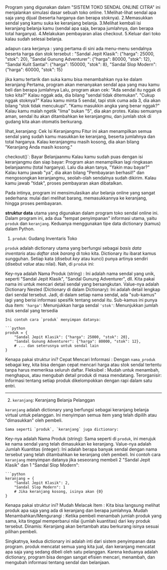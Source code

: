Program yang digunakan dalam "SISTEM TOKO SENDAL ONLINE CITRA" ini menjalankan simulasi dasar sebuah toko online.
1.Melihat-lihat sendal apa saja yang dijual (beserta harganya dan berapa stoknya).
2.Memasukkan sendal yang kamu suka ke keranjang belanja.
3.Melihat kembali isi keranjang belanja kamu (sendal apa saja, berapa jumlahnya, dan berapa total harganya).
4.Melakukan pembayaran alias checkout.
5.Keluar dari toko kalau sudah selesai belanja.

adapun cara kerjanya :
yang pertama di sini ada menu-menu sendalnya beserta harga dan stok tersebut :
"Sandal Jepit Klasik": {"harga": 25000, "stok": 20},
"Sandal Gunung Adventurer": {"harga": 80000, "stok": 12},
"Sandal Kulit Santai": {"harga": 150000, "stok": 8},
"Sandal Slop Modern": {"harga": 60000, "stok": 15}

jika kamu tertarik dan suka kamu bisa menambahkan nya ke dalam keranjang
Pertama, program akan menanyakan sendal apa yang mau kamu beli dan berapa jumlahnya
 Lalu, program akan cek:
 "Ada sendal itu nggak di toko kita?" Kalau nggak ada, dia bilang "sendal tidak ditemukan".
 "Cukup nggak stoknya?" Kalau kamu minta 5 sendal, tapi stok cuma ada 3, dia akan bilang "stok tidak mencukupi".
"Kamu masukkin angka yang benar nggak?" Kalau kamu malah ngetik "lima" bukan "5", dia akan protes.
 Kalau semuanya aman, sendal itu akan ditambahkan ke keranjangmu, dan jumlah stok di gudang kita akan otomatis berkurang.
 
lihat_keranjang: Cek Isi Keranjangmu
Fitur ini akan menampilkan semua sendal yang sudah kamu masukkan ke keranjang, beserta jumlahnya dan total harganya. Kalau keranjangmu masih kosong, dia akan bilang "Keranjang Anda masih kosong."

checkout()`: Bayar Belanjaanmu
Kalau kamu sudah puas dengan isi keranjangmu dan siap bayar: Program akan menampilkan lagi ringkasan belanjaanmu (total harganya).
Lalu dia akan tanya, "Yakin mau bayar?"
Kalau kamu jawab "ya", dia akan bilang "Pembayaran berhasil!" dan mengosongkan keranjangmu, seolah-olah sendalnya sudah dikirim. Kalau kamu jawab "tidak", proses pembayaran akan dibatalkan.

Pada intinya, program ini mensimulasikan alur belanja online yang sangat sederhana: mulai dari melihat barang, memasukkannya ke keranjang, hingga proses pembayaran. 


 **struktur data** utama yang digunakan dalam program toko sendal online ini. Dalam program ini, ada dua "tempat penyimpanan" informasi utama, yaitu `produk` dan `keranjang`. Keduanya menggunakan tipe data dictionary (kamus) dalam Python.

1. `produk`: Gudang Inventaris Toko

`produk` adalah dictionary utama yang berfungsi sebagai *basis data inventaris* atau *daftar stok barang* di toko kita. 
 Dictionary itu ibarat kamus sungguhan. Setiap kata (disebut *key* atau kunci) punya artinya sendiri (disebut *value* atau nilai). Nah, di `produk` ini:

Key-nya adalah Nama Produk (string) : Ini adalah nama sendal yang unik, seperti "Sandal Jepit Klasik", "Sandal Gunung    Adventurer", dll. Kita pakai nama ini untuk mencari detail sendal yang bersangkutan.
Value-nya adalah Dictionary Nested (Dictionary di dalam Dictionary): Ini adalah detail lengkap dari sendal tersebut. Jadi, di dalam setiap nama sendal, ada "sub-kamus" lagi yang berisi informasi spesifik tentang sendal itu. Sub-kamus ini punya dua item:
          `'harga'`: Menunjukkan harga sendal 
          `'stok'`: Menunjukkan jumlah stok sendal yang tersedia
          
    Ini contoh cara `produk` menyimpan datanya:

    ```python
    produk = {
        "Sandal Jepit Klasik": {"harga": 25000, "stok": 20},
        "Sandal Gunung Adventurer": {"harga": 80000, "stok": 12},
        # ... dan seterusnya untuk sendal lain
    }
   
Kenapa pakai struktur ini?
Cepat Mencari Informasi : Dengan `nama_produk` sebagai key, kita bisa dengan cepat mencari harga atau stok sendal tertentu tanpa harus memeriksa seluruh daftar.
Fleksibel : Mudah untuk menambah, menghapus, atau mengubah detail produk di masa mendatang.
Terorganisir: Informasi tentang setiap produk dikelompokkan dengan rapi dalam satu entri.

-----

2. `keranjang`: Keranjang Belanja Pelanggan

`keranjang` adalah dictionary yang berfungsi sebagai keranjang belanja virtual untuk pelanggan. Ini menyimpan semua item yang telah dipilih atau "dimasukkan" oleh pembeli.

    Sama seperti `produk`, `keranjang` juga dictionary:

Key-nya adalah Nama Produk (string): Sama seperti di `produk`, ini merujuk ke nama sendal yang telah dimasukkan ke keranjang.
Value-nya adalah Jumlah Kuantitas (integer): Ini adalah berapa banyak sendal dengan nama tersebut yang telah ditambahkan ke keranjang oleh pembeli.
 Ini contoh cara `keranjang` menyimpan datanya jika seseorang membeli 2 "Sandal Jepit Klasik" dan 1 "Sandal Slop Modern":

    ```python
    keranjang = {
        "Sandal Jepit Klasik": 2,
        "Sandal Slop Modern": 1
        # Jika keranjang kosong, isinya akan {0}
    }
    
Kenapa pakai struktur ini?
Mudah Melacak Item : Kita bisa langsung melihat produk apa saja yang ada di keranjang dan berapa jumlahnya.
Mudah Menambahkan/Mengurangi : Ketika pembeli menambah jumlah produk yang sama, kita tinggal memperbarui nilai (jumlah kuantitas) dari key produk tersebut.
Dinamis: Keranjang akan bertambah atau berkurang isinya sesuai pilihan pembeli.

Singkatnya, kedua dictionary ini adalah inti dari sistem penyimpanan data program. produk mencatat semua yang kita jual, dan keranjang mencatat apa saja yang sedang dibeli oleh satu pelanggan. Karena keduanya adalah dictionary, program bisa dengan sangat efisien mencari, menambah, dan mengubah informasi tentang sendal dan belanjaan.
